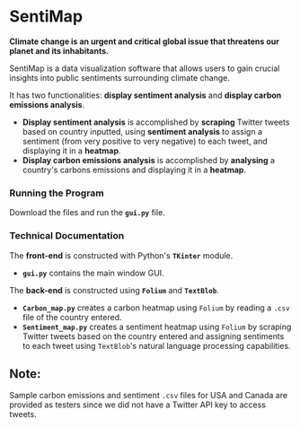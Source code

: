 # SentiMap
**Climate change is an urgent and critical global issue that threatens our planet and its inhabitants.**

SentiMap is a data visualization software that allows users to gain crucial insights into public sentiments surrounding climate change. 

It has two functionalities: **display sentiment analysis** and **display carbon emissions analysis**. 
- **Display sentiment analysis** is accomplished by **scraping** Twitter tweets based on country inputted, using **sentiment analysis** to assign a sentiment (from very positive to very negative) to each tweet, and displaying it in a **heatmap**. 
- **Display carbon emissions analysis** is accomplished by **analysing** a country's carbons emissions and displaying it in a **heatmap**. 

### Running the Program 
Download the files and run the **`gui.py`** file.

### Technical Documentation
The **front-end** is constructed with Python's **`TKinter`** module.
- **`gui.py`** contains the main window GUI.

The **back-end** is constructed using **`Folium`** and **`TextBlob`**.
- **`Carbon_map.py`** creates a carbon heatmap using `Folium` by reading a `.csv` file of the country entered.
- **`Sentiment_map.py`** creates a sentiment heatmap using `Folium` by scraping Twitter tweets based on the country entered and assigning sentiments to each tweet using `TextBlob`'s natural language processing capabilities.

## Note:
Sample carbon emissions and sentiment `.csv` files for USA and Canada are provided as testers since we did not have a Twitter API key to access tweets. 
